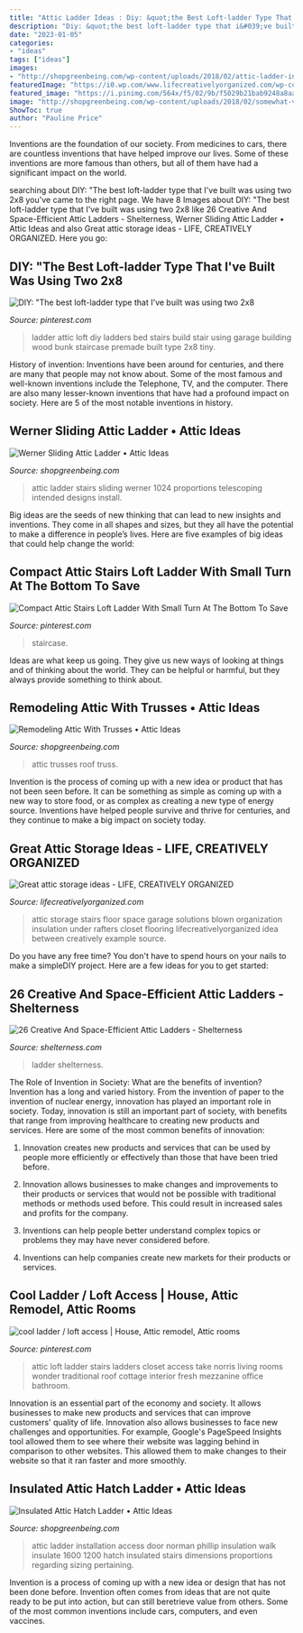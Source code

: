```yaml
---
title: "Attic Ladder Ideas : Diy: &quot;the Best Loft-ladder Type That I&#039;ve Built Was Using Two 2x8"
description: "Diy: &quot;the best loft-ladder type that i&#039;ve built was using two 2x8"
date: "2023-01-05"
categories:
- "ideas"
tags: ["ideas"]
images:
- "http://shopgreenbeing.com/wp-content/uploads/2018/02/attic-ladder-installation-phillip-norman-attic-access-with-dimensions-1200-x-1600.jpg"
featuredImage: "https://i0.wp.com/www.lifecreativelyorganized.com/wp-content/uploads/2016/09/attic-floor.jpg?resize=564%2C423&amp;ssl=1"
featured_image: "https://i.pinimg.com/564x/f5/02/9b/f5029b21bab9248a8aa062676ef11ab7--attic-ladder-loft-ladders.jpg?b=t"
image: "http://shopgreenbeing.com/wp-content/uploads/2018/02/somewhat-vented-scissor-truss-roof-greenbuildingadvisor-in-dimensions-2816-x-2112-630x380.jpg"
ShowToc: true
author: "Pauline Price"
---
```



Inventions are the foundation of our society. From medicines to cars, there are countless inventions that have helped improve our lives. Some of these inventions are more famous than others, but all of them have had a significant impact on the world.

	

		
searching about DIY: &quot;The best loft-ladder type that I&#039;ve built was using two 2x8 you've came to the right page. We have 8 Images about DIY: &quot;The best loft-ladder type that I&#039;ve built was using two 2x8 like 26 Creative And Space-Efficient Attic Ladders - Shelterness, Werner Sliding Attic Ladder • Attic Ideas and also Great attic storage ideas - LIFE, CREATIVELY ORGANIZED. Here you go:
		
    
## DIY: &quot;The Best Loft-ladder Type That I&#039;ve Built Was Using Two 2x8

<img loading=lazy src="https://i.pinimg.com/564x/f5/02/9b/f5029b21bab9248a8aa062676ef11ab7--attic-ladder-loft-ladders.jpg?b=t" onerror="this.onerror=null;this.src='https://tse4.mm.bing.net/th?id=OIP.wbUjPpQsKUiuexUepe-mHgHaJ4&amp;pid=15.1';" alt="DIY: &quot;The best loft-ladder type that I&#039;ve built was using two 2x8">

_Source: pinterest.com_

>ladder attic loft diy ladders bed stairs build stair using garage building wood bunk staircase premade built type 2x8 tiny. 

	

History of invention:
Inventions have been around for centuries, and there are many that people may not know about. Some of the most famous and well-known inventions include the Telephone, TV, and the computer. There are also many lesser-known inventions that have had a profound impact on society. Here are 5 of the most notable inventions in history.

    
## Werner Sliding Attic Ladder • Attic Ideas

<img loading=lazy src="http://shopgreenbeing.com/wp-content/uploads/2018/02/werner-telescoping-attic-ladder-sliding-attic-stairs-and-more-intended-for-proportions-1024-x-768.jpg" onerror="this.onerror=null;this.src='https://tse2.mm.bing.net/th?id=OIP.YTUYtXH8lVieGwLnCTjJcAHaFj&amp;pid=15.1';" alt="Werner Sliding Attic Ladder • Attic Ideas">

_Source: shopgreenbeing.com_

>attic ladder stairs sliding werner 1024 proportions telescoping intended designs install. 

	

Big ideas are the seeds of new thinking that can lead to new insights and inventions. They come in all shapes and sizes, but they all have the potential to make a difference in people’s lives. Here are five examples of big ideas that could help change the world: 

    
## Compact Attic Stairs Loft Ladder With Small Turn At The Bottom To Save

<img loading=lazy src="https://i.pinimg.com/736x/0d/4c/f6/0d4cf6a5d507603c9fbf7c569e343a5a.jpg" onerror="this.onerror=null;this.src='https://tse1.mm.bing.net/th?id=OIP.3fDDw4GBAj0cZx6sx9SjgQHaKZ&amp;pid=15.1';" alt="Compact Attic Stairs Loft Ladder With Small Turn At The Bottom To Save">

_Source: pinterest.com_

>staircase. 

	

Ideas are what keep us going. They give us new ways of looking at things and of thinking about the world. They can be helpful or harmful, but they always provide something to think about.

    
## Remodeling Attic With Trusses • Attic Ideas

<img loading=lazy src="http://shopgreenbeing.com/wp-content/uploads/2018/02/somewhat-vented-scissor-truss-roof-greenbuildingadvisor-in-dimensions-2816-x-2112-630x380.jpg" onerror="this.onerror=null;this.src='https://tse3.mm.bing.net/th?id=OIP.50f75BZq0cHNtXRhqTspRgHaEd&amp;pid=15.1';" alt="Remodeling Attic With Trusses • Attic Ideas">

_Source: shopgreenbeing.com_

>attic trusses roof truss. 

	

Invention is the process of coming up with a new idea or product that has not been seen before. It can be something as simple as coming up with a new way to store food, or as complex as creating a new type of energy source. Inventions have helped people survive and thrive for centuries, and they continue to make a big impact on society today.

    
## Great Attic Storage Ideas - LIFE, CREATIVELY ORGANIZED

<img loading=lazy src="https://i0.wp.com/www.lifecreativelyorganized.com/wp-content/uploads/2016/09/attic-floor.jpg?resize=564%2C423&amp;ssl=1" onerror="this.onerror=null;this.src='https://tse3.mm.bing.net/th?id=OIP.ZqHLtVFc1A7i6OLZa7Li7AHaFj&amp;pid=15.1';" alt="Great attic storage ideas - LIFE, CREATIVELY ORGANIZED">

_Source: lifecreativelyorganized.com_

>attic storage stairs floor space garage solutions blown organization insulation under rafters closet flooring lifecreativelyorganized idea between creatively example source. 

	

Do you have any free time? You don't have to spend hours on your nails to make a simpleDIY project. Here are a few ideas for you to get started: 

    
## 26 Creative And Space-Efficient Attic Ladders - Shelterness

<img loading=lazy src="https://i.shelterness.com/2016/07/21-industrial-ladder-with-industrial-metal-handles.jpg" onerror="this.onerror=null;this.src='https://tse3.mm.bing.net/th?id=OIP.NjB21RUgRdBXZRTljPUqdAHaLH&amp;pid=15.1';" alt="26 Creative And Space-Efficient Attic Ladders - Shelterness">

_Source: shelterness.com_

>ladder shelterness. 

	

The Role of Invention in Society: What are the benefits of invention?
Invention has a long and varied history. From the invention of paper to the invention of nuclear energy, innovation has played an important role in society. Today, innovation is still an important part of society, with benefits that range from improving healthcare to creating new products and services. Here are some of the most common benefits of innovation:
1. Innovation creates new products and services that can be used by people more efficiently or effectively than those that have been tried before.

2. Innovation allows businesses to make changes and improvements to their products or services that would not be possible with traditional methods or methods used before. This could result in increased sales and profits for the company.

3. Inventions can help people better understand complex topics or problems they may have never considered before.

4. Inventions can help companies create new markets for their products or services.

    
## Cool Ladder / Loft Access | House, Attic Remodel, Attic Rooms

<img loading=lazy src="https://i.pinimg.com/736x/75/5f/3c/755f3c02b14f75a53b74b4137dfe5fe1--attic-ideas-loft-ideas.jpg" onerror="this.onerror=null;this.src='https://tse2.mm.bing.net/th?id=OIP.7SqVpuwDYuqCrL3uOpUcOwHaJ-&amp;pid=15.1';" alt="cool ladder / loft access | House, Attic remodel, Attic rooms">

_Source: pinterest.com_

>attic loft ladder stairs ladders closet access take norris living rooms wonder traditional roof cottage interior fresh mezzanine office bathroom. 

	

Innovation is an essential part of the economy and society. It allows businesses to make new products and services that can improve customers' quality of life. Innovation also allows businesses to face new challenges and opportunities. For example, Google's PageSpeed Insights tool allowed them to see where their website was lagging behind in comparison to other websites. This allowed them to make changes to their website so that it ran faster and more smoothly.

    
## Insulated Attic Hatch Ladder • Attic Ideas

<img loading=lazy src="http://shopgreenbeing.com/wp-content/uploads/2018/02/attic-ladder-installation-phillip-norman-attic-access-with-dimensions-1200-x-1600.jpg" onerror="this.onerror=null;this.src='https://tse1.mm.bing.net/th?id=OIP.mOLm-AgXsOOlNOFwtYHsywHaJ4&amp;pid=15.1';" alt="Insulated Attic Hatch Ladder • Attic Ideas">

_Source: shopgreenbeing.com_

>attic ladder installation access door norman phillip insulation walk insulate 1600 1200 hatch insulated stairs dimensions proportions regarding sizing pertaining. 

	

Invention is a process of coming up with a new idea or design that has not been done before. Invention often comes from ideas that are not quite ready to be put into action, but can still beretrieve value from others. Some of the most common inventions include cars, computers, and even vaccines.

